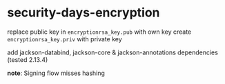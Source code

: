 # security-days-encryption

replace public key in `encryptionrsa_key.pub` with own key
create `encryptionrsa_key.priv` with private key

add jackson-databind, jackson-core & jackson-annotations dependencies (tested 2.13.4)

**note**: Signing flow misses hashing